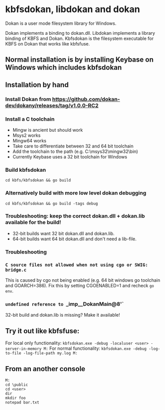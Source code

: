# kbfsdokan, libdokan and dokan

Dokan is a user mode filesystem library for Windows.

Dokan implements a binding to dokan.dll.
Libdokan implements a library binding of KBFS and Dokan.
Kbfsdokan is the filesystem executable for KBFS on Dokan that works like kbfsfuse.

## Normal installation is by installing Keybase on Windows which includes kbfsdokan

## Installation by hand

### Install Dokan from https://github.com/dokan-dev/dokany/releases/tag/v1.0.0-RC2

### Install a C toolchain

+ Mingw is ancient but should work
+ Msys2 works
+ Mingw64 works
+ Take care to differentiate between 32 and 64 bit toolchain
+ Add the toolchain to the path (e.g. C:\msys32\mingw32\bin)
+ Currently Keybase uses a 32 bit toolchain for Windows

### Build kbfsdokan

```cd kbfs/kbfsdokan && go build```

### Alternatively build with more low level dokan debugging

```cd kbfs/kbfsdokan && go build -tags debug```

### Troubleshooting: keep the correct dokan.dll + dokan.lib available for the build!

+ 32-bit builds want 32 bit dokan.dll and dokan.lib.
+ 64-bit builds want 64 bit dokan.dll and don't need a lib-file.

### Troubleshooting

### `C source files not allowed when not using cgo or SWIG: bridge.c`

This is caused by cgo not being enabled (e.g. 64 bit windows go toolchain and GOARCH=386).
Fix this by setting CGOENABLED=1 and recheck `go env`.

### `undefined reference to `_imp__DokanMain@8'`

32-bit build and dokan.lib is missing? Make it available!

## Try it out like kbfsfuse:

For local only functionality:
```kbfsdokan.exe -debug -localuser <user> -server-in-memory M:```
For normal functionality:
```kbfsdokan.exe -debug -log-to-file -log-file-path my.log M:```

## From an another console

```
M:
cd \public
cd <user>
dir
mkdir foo
notepad bar.txt
```
